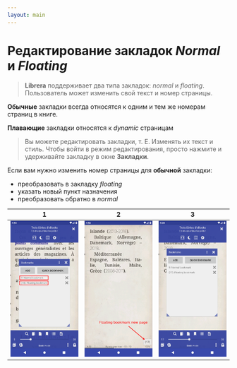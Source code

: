 ```yaml
---
layout: main
---
```


# Редактирование закладок _Normal_ и _Floating_

> **Librera** поддерживает два типа закладок: _normal_ и _floating_. Пользователь может изменить свой текст и номер страницы.

**Обычные** закладки всегда относятся к одним и тем же номерам страниц в книге.

**Плавающие** закладки относятся к _dynamic_ страницам

> Вы можете редактировать закладки, т. Е. Изменять их текст и стиль. Чтобы войти в режим редактирования, просто нажмите и удерживайте закладку в окне **Закладки**.

Если вам нужно изменить номер страницы для **обычной** закладки:
- преобразовать в закладку _floating_
- указать новый пункт назначения
- преобразовать обратно в _normal_


|1|2|3|
|-|-|-|
|![](1.png)|![](2.png)|![](3.png)|


